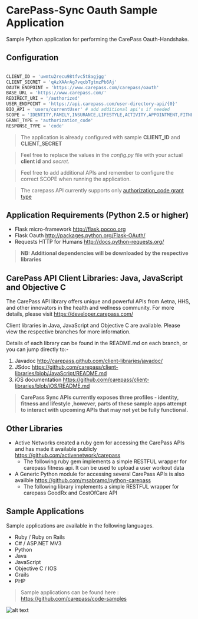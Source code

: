 CarePass-Sync Oauth Sample Application
=============

Sample Python application for performing the CarePass Oauth-Handshake.



Configuration
--------------------------

```python

CLIENT_ID = 'uwmtu2recu98tfvc5t8agjgg'
CLIENT_SECRET = 'qAzXAArAg7vqcbTgtmzPb6Aj'
OAUTH_ENDPOINT = 'https://www.carepass.com/carepass/oauth'
BASE_URL = 'https://www.carepass.com/'
REDIRECT_URI = '/authorized'
USER_ENDPOINT = 'https://api.carepass.com/user-directory-api/{0}'
BIO_API = 'users/currentUser' # add additional api's if needed
SCOPE = 'IDENTITY,FAMILY,INSURANCE,LIFESTYLE,ACTIVITY,APPOINTMENT,FITNESS'
GRANT_TYPE = 'authorization_code'
RESPONSE_TYPE = 'code'

```
> The application is already configured with sample **CLIENT_ID** and **CLIENT_SECRET**

> Feel free to replace the values in the *config.py* file with your actual **client id** and *secret*.

> Feel free to add additional APIs and remember to configure the correct SCOPE when running the application.

> The carepass API currently supports only [authorization_code grant type](http://tools.ietf.org/html/draft-ietf-oauth-v2-31#page-23)

Application Requirements (Python 2.5 or higher)
-----------------------------------------------

+ Flask micro-framework http://flask.pocoo.org
+ Flask Oauth http://packages.python.org/Flask-OAuth/
+ Requests HTTP for Humans http://docs.python-requests.org/


> **NB: Additional dependencies will be downloaded by the respective libraries**


CarePass API Client Libraries: Java, JavaScript and Objective C
---------------------------------------------------------------
The CarePass API library offers unique and powerful APIs from Aetna, HHS, and other innovators in the health and wellness community. For more details, please visit <https://developer.carepass.com/>

Client libraries in Java, JavaScript and Objective C are available. Please view the respective branches for more information.

Details of each  library can be found in the README.md on each branch, or you can jump directly to:-

1. Javadoc <http://carepass.github.com/client-libraries/javadoc/>
2. JSdoc <https://github.com/carepass/client-libraries/blob/JavaScript/README.md>
3. iOS documentation <https://github.com/carepass/client-libraries/blob/iOS/README.md>

> **CarePass Sync APIs currently exposes three profiles - identity, fitness and lifestyle ,however, parts of these sample apps attempt to interact with upcoming APIs that may not yet be fully functional.**


Other Libraries 
---------------------------------------------------------------
+ Active Networks created a ruby gem for accessing the CarePass APIs and has made it available publicly https://github.com/activenetwork/carepass
	+ The following ruby gem implements a simple RESTFUL wrapper for carepass fitness api. It can be used to upload a user workout data
+ A Generic Python module for accessing several CarePass APIs is also availble https://github.com/msabramo/python-carepass
	+ The following library implements a simple RESTFUL wrapper for carepass GoodRx and CostOfCare API
	
Sample Applications
---------------------------------------------------------------- 
Sample applications are available in the following languages.
+ Ruby / Ruby on Rails
+ C# / ASP.NET MV3
+ Python
+ Java
+ JavaScript
+ Objective C / IOS
+ Grails
+ PHP
	
> Sample applications can be found here : https://github.com/carepass/code-samples


![alt text](https://www.carepass.com/carepass/resources/images/registered_cp_logo.png "CarePass Logo")
